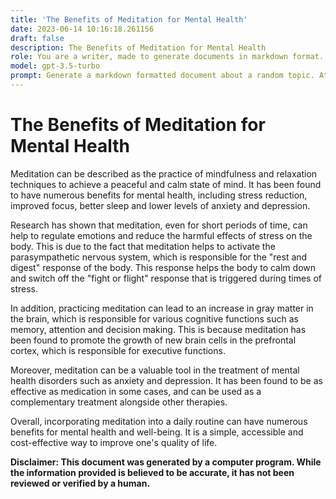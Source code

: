 ```yaml
---
title: 'The Benefits of Meditation for Mental Health'
date: 2023-06-14 10:16:18.261156
draft: false
description: The Benefits of Meditation for Mental Health
role: You are a writer, made to generate documents in markdown format. It is very important that all of the documents you generate are in valid markdown format.
model: gpt-3.5-turbo
prompt: Generate a markdown formatted document about a random topic. At the bottom, include a disclaimer explaining that the document was generated by you. The first line of the document should be the title. Make sure that the entire document is in proper markdown format, using a mix of various tags to make the document visually appealing.
---
```


# The Benefits of Meditation for Mental Health 

Meditation can be described as the practice of mindfulness and relaxation techniques to achieve a peaceful and calm state of mind. It has been found to have numerous benefits for mental health, including stress reduction, improved focus, better sleep and lower levels of anxiety and depression. 

Research has shown that meditation, even for short periods of time, can help to regulate emotions and reduce the harmful effects of stress on the body. This is due to the fact that meditation helps to activate the parasympathetic nervous system, which is responsible for the "rest and digest" response of the body. This response helps the body to calm down and switch off the "fight or flight" response that is triggered during times of stress. 

In addition, practicing meditation can lead to an increase in gray matter in the brain, which is responsible for various cognitive functions such as memory, attention and decision making. This is because meditation has been found to promote the growth of new brain cells in the prefrontal cortex, which is responsible for executive functions. 

Moreover, meditation can be a valuable tool in the treatment of mental health disorders such as anxiety and depression. It has been found to be as effective as medication in some cases, and can be used as a complementary treatment alongside other therapies. 

Overall, incorporating meditation into a daily routine can have numerous benefits for mental health and well-being. It is a simple, accessible and cost-effective way to improve one's quality of life. 

**Disclaimer: This document was generated by a computer program. While the information provided is believed to be accurate, it has not been reviewed or verified by a human.**